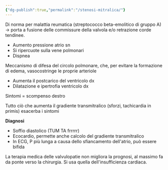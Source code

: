 ```yaml
---
{"dg-publish":true,"permalink":"/stenosi-mitralica/"}
---
```


Di norma per malattia reumatica (streptococco beta-emolitico di gruppo A) → porta a fusione delle commissure della valvola e/o retrazione corde tendinee.
- Aumento pressione atrio sn 
- Si ripercuote sulla vene polmonari
- Dispnea

Meccanismo di difesa del circolo polmonare, che, per evitare la formazione di edema, vasocostringe le proprie arteriole 
- Aumenta il postcarico del ventricolo dx 
- Dilatazione e ipertrofia ventricolo dx

Sintomi = scompenso destro 

Tutto ciò che aumenta il gradiente transmitralico (sforzi, tachicardia in primis) esacerba i sintomi

**Diagnosi**
- Soffio diastolico (TUM TA frrrrr)
- Ecocardio, permette anche calcolo del gradiente transmitralico
- In ECG, P più lunga a causa dello sfiancamento dell'atrio, può essere bifida

La terapia medica delle valvulopatie non migliora la prognosi, al massimo fa da ponte verso la chirurgia. Si usa quella dell'insufficienza cardiaca.